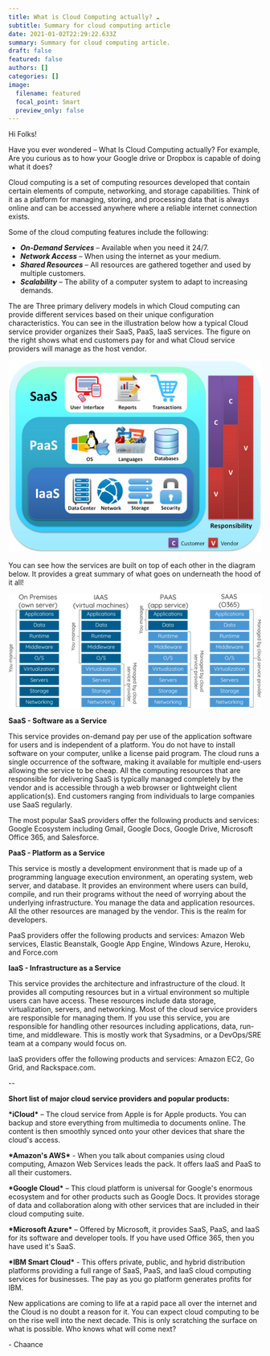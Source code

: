 ```yaml
---
title: What is Cloud Computing actually? ☁️
subtitle: Summary for cloud computing article
date: 2021-01-02T22:29:22.633Z
summary: Summary for cloud computing article.
draft: false
featured: false
authors: []
categories: []
image:
  filename: featured
  focal_point: Smart
  preview_only: false
---
```

Hi Folks!

Have you ever wondered – What Is Cloud Computing actually? For example, Are you curious as to how your Google drive or Dropbox is capable of doing what it does?

Cloud computing is a set of computing resources developed that contain certain elements of compute, networking, and storage capabilities. Think of it as a platform for managing, storing, and processing data that is always online and can be accessed anywhere where a reliable internet connection exists.

Some of the cloud computing features include the following:

* ***On-Demand Services*** – Available when you need it 24/7.
* ***Network Access*** – When using the internet as your medium.
* ***Shared Resources*** – All resources are gathered together and used by multiple customers.
* ***Scalability*** – The ability of a computer system to adapt to increasing demands.

The are Three primary delivery models in which Cloud computing can provide different services based on their unique configuration characteristics. You can see in the illustration below how a typical Cloud service provider organizes their SaaS, PaaS, IaaS services. The figure on the right shows what end customers pay for and what Cloud service providers will manage as the host vendor.

![](cloud-computing-illustration.png "cloud computing overview")

You can see how the services are built on top of each other in the diagram below. It provides a great summary of what goes on underneath the hood of it all!

![](cloud-services.png "cloud services")

<!--StartFragment-->

**SaaS - Software as a Service**

This service provides on-demand pay per use of the application software for users and is independent of a platform. You do not have to install software on your computer, unlike a license paid program. The cloud runs a single occurrence of the software, making it available for multiple end-users allowing the service to be cheap. All the computing resources that are responsible for delivering SaaS is typically managed completely by the vendor and is accessible through a web browser or lightweight client application(s). End customers ranging from individuals to large companies use SaaS regularly.

The most popular SaaS providers offer the following products and services: Google Ecosystem including Gmail, Google Docs, Google Drive, Microsoft Office 365, and Salesforce.

**PaaS - Platform as a Service**

This service is mostly a development environment that is made up of a programming language execution environment, an operating system, web server, and database. It provides an environment where users can build, compile, and run their programs without the need of worrying about the underlying infrastructure. You manage the data and application resources. All the other resources are managed by the vendor. This is the realm for developers.

PaaS providers offer the following products and services: Amazon Web services, Elastic Beanstalk, Google App Engine, Windows Azure, Heroku, and Force.com

**IaaS - Infrastructure as a Service**

This service provides the architecture and infrastructure of the cloud. It provides all computing resources but in a virtual environment so multiple users can have access. These resources include data storage, virtualization, servers, and networking. Most of the cloud service providers are responsible for managing them. If you use this service, you are responsible for handling other resources including applications, data, run-time, and middleware. This is mostly work that Sysadmins, or a DevOps/SRE team at a company would focus on.

IaaS providers offer the following products and services: Amazon EC2, Go Grid, and Rackspace.com.

\--

**Short list of major cloud service providers and popular products:**

**\*iCloud\*** – The cloud service from Apple is for Apple products. You can backup and store everything from multimedia to documents online. The content is then smoothly synced onto your other devices that share the cloud's access.

**\*Amazon's AWS\*** - When you talk about companies using cloud computing, Amazon Web Services leads the pack. It offers IaaS and PaaS to all their customers.

**\*Google Cloud\*** – This cloud platform is universal for Google's enormous ecosystem and for other products such as Google Docs. It provides storage of data and collaboration along with other services that are included in their cloud computing suite.

**\*Microsoft Azure\*** – Offered by Microsoft, it provides SaaS, PaaS, and IaaS for its software and developer tools. If you have used Office 365, then you have used it's SaaS.

**\*IBM Smart Cloud\*** - This offers private, public, and hybrid distribution platforms providing a full range of SaaS, PaaS, and IaaS cloud computing services for businesses. The pay as you go platform generates profits for IBM.

New applications are coming to life at a rapid pace all over the internet and the Cloud is no doubt a reason for it. You can expect cloud computing to be on the rise well into the next decade. This is only scratching the surface on what is possible. Who knows what will come next?

\- Chaance